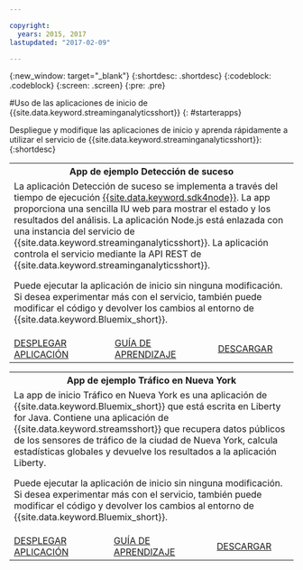 ```yaml
---

copyright:
  years: 2015, 2017
lastupdated: "2017-02-09"

---
```


<!-- Attribute definitions --> 
{:new_window: target="_blank"}
{:shortdesc: .shortdesc}
{:codeblock: .codeblock}
{:screen: .screen}
{:pre: .pre}

#Uso de las aplicaciones de inicio de {{site.data.keyword.streaminganalyticsshort}}
{: #starterapps}

Despliegue y modifique las aplicaciones de inicio y aprenda rápidamente a utilizar el servicio de {{site.data.keyword.streaminganalyticsshort}}:
{:shortdesc}

<table summary="En la primera fila de esta tabla se describe la aplicación de ejemplo Detección de suceso. En la segunda fila, la tabla incluye:
1. En la primera columna, un enlace a las instrucciones sobre cómo desplegar la aplicación de inicio Detección de suceso. 2. En la segunda columna, un enlace a guías de aprendizaje sobre cómo utilizar la aplicación de inicio Detección de suceso. 3. En la tercera columna, un enlace a la descarga directa de la aplicación de inicio Detección de suceso.
 ">
  <tr>
    <th colspan="3">App de ejemplo Detección de suceso<br></th>
  </tr>
  <tr>
    <td colspan="3">La aplicación Detección de suceso se implementa a través del tiempo de ejecución <a href="https://console.ng.bluemix.net/catalog/starters/sdk-for-nodejs/?cm_mmc=dw-_-bluemix-_-ba-bluemix-detect-complex-events-from-data-stream-trs-_-article">{{site.data.keyword.sdk4node}}</a>. 
La app proporciona una sencilla IU web para mostrar el estado y los resultados del análisis. 
La aplicación Node.js está enlazada con una instancia del servicio de {{site.data.keyword.streaminganalyticsshort}}. La aplicación controla el servicio mediante la API REST de {{site.data.keyword.streaminganalyticsshort}}. 
<p>Puede ejecutar la aplicación de inicio sin ninguna modificación. 
Si desea experimentar más con el servicio, también puede modificar el código y devolver los cambios al entorno de {{site.data.keyword.Bluemix_short}}.</p> 
</td>
  </tr>
  <tr>
    <td><a href="/docs/services/StreamingAnalytics/t_starter_app_deploy.html" target="_blank">DESPLEGAR APLICACIÓN</a><br></td>
    <td><a href="http://www.ibm.com/developerworks/library/ba-bluemix-detect-complex-events-from-data-stream-trs/index.html" target="_blank">GUÍA DE APRENDIZAJE</a></td>
    <td><a href="https://hub.jazz.net/git/streamscloud/EventDetection/" target="_blank">DESCARGAR</a></td>
  </tr>
</table>

<table summary="En la primera fila de esta tabla se describe la aplicación de ejemplo Tráfico en Nueva York. En la segunda fila, la tabla incluye:
1. En la primera columna, un enlace a las instrucciones sobre cómo desplegar la aplicación de ejemplo Tráfico en Nueva York. 2. En la segunda columna, un enlace a guías de aprendizaje sobre cómo utilizar la aplicación de ejemplo Tráfico en Nueva York. 3. En la tercera columna, un enlace a la descarga directa de la aplicación de ejemplo Tráfico en Nueva York.">
  <tr>
    <th colspan="3">App de ejemplo Tráfico en Nueva York<br></th>
  </tr>
  <tr>
    <td colspan="3">La app de inicio Tráfico en Nueva York es una aplicación de {{site.data.keyword.Bluemix_short}} que está escrita en Liberty for Java. Contiene una aplicación de {{site.data.keyword.streamsshort}} que recupera datos públicos de los sensores de tráfico de la ciudad de Nueva York, calcula estadísticas globales y devuelve los resultados a la aplicación Liberty.
<p>Puede ejecutar la aplicación de inicio sin ninguna modificación. Si desea experimentar más con el servicio, también puede modificar el código y devolver los cambios al entorno de {{site.data.keyword.Bluemix_short}}.</p>
</td>
  </tr>
  <tr>
    <td><a href="/docs/services/StreamingAnalytics/t_starter_app_deploy.html" target="_blank">DESPLEGAR APLICACIÓN</a><br></td>
    <td><a href="https://developer.ibm.com/streamsdev/docs/bluemix-streaming-analytics-starter-application/" target="_blank">GUÍA DE APRENDIZAJE</a></td>
    <td><a href="https://hub.jazz.net/git/streamscloud/NYCTraffic/" target="_blank">DESCARGAR</a></td>
  </tr>
</table>
